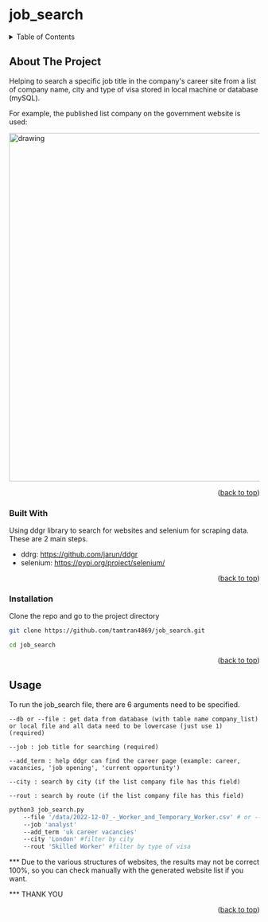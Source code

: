 # job_search


<!-- TABLE OF CONTENTS -->
<details>
  <summary>Table of Contents</summary>
  <ol>
    <li>
      <a href="#about-the-project">About The Project</a>
      <ul>
        <li><a href="#built-with">Built With</a></li>
      </ul>
    </li>
    <li>
      <a href="#getting-started">Getting Started</a>
      <ul>
        <li><a href="#installation">Installation</a></li>
      </ul>
    </li>
    <li><a href="#usage">Usage</a></li>
  </ol>
</details>



<!-- ABOUT THE PROJECT -->
## About The Project
Helping to search a specific job title in the company's career site from a list of company name, city and type of visa stored in local machine or database (mySQL).

For example, the published list company on the government website is used:

<img src="https://user-images.githubusercontent.com/114192113/211102932-22cd38ed-4c3d-43eb-b900-5d4004349610.png" alt="drawing" width="700"/>

<p align="right">(<a href="#readme-top">back to top</a>)</p>



### Built With

Using ddgr library to search for websites and selenium for scraping data. These are 2 main steps.
* ddrg: https://github.com/jarun/ddgr
* selenium: https://pypi.org/project/selenium/

<p align="right">(<a href="#readme-top">back to top</a>)</p>



<!-- GETTING STARTED -->
### Installation

Clone the repo and go to the project directory
   ```sh
   git clone https://github.com/tamtran4869/job_search.git
   ```
   ```sh
   cd job_search
   ```

<p align="right">(<a href="#readme-top">back to top</a>)</p>


<!-- USAGE EXAMPLES -->
## Usage
To run the job_search file, there are 6 arguments need to be specified.

    --db or --file : get data from database (with table name company_list) or local file and all data need to be lowercase (just use 1) (required)

    --job : job title for searching (required)

    --add_term : help ddgr can find the career page (example: career, vacancies, 'job opening', 'current opportunity')

    --city : search by city (if the list company file has this field)

    --rout : search by route (if the list company file has this field)

```sh
python3 job_search.py 
    --file '/data/2022-12-07_-_Worker_and_Temporary_Worker.csv' # or --db 'dbname user password' 
    --job 'analyst' 
    --add_term 'uk career vacancies' 
    --city 'London' #filter by city
    --rout 'Skilled Worker' #filter by type of visa
```
*** Due to the various structures of websites, the results may not be correct 100%, so you can check manually with the generated website list if you want.

*** THANK YOU
<p align="right">(<a href="#readme-top">back to top</a>)</p>

